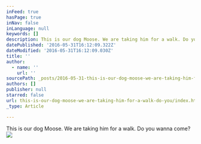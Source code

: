 ```yaml
---
inFeed: true
hasPage: true
inNav: false
inLanguage: null
keywords: []
description: This is our dog Moose. We are taking him for a walk. Do you wanna come?
datePublished: '2016-05-31T16:12:09.322Z'
dateModified: '2016-05-31T16:12:09.030Z'
title: ''
author:
  - name: ''
    url: ''
sourcePath: _posts/2016-05-31-this-is-our-dog-moose-we-are-taking-him-for-a-walk-do-you.md
authors: []
publisher: null
starred: false
url: this-is-our-dog-moose-we-are-taking-him-for-a-walk-do-you/index.html
_type: Article

---
```

This is our dog Moose. We are taking him for a walk. Do you wanna come?
![](https://the-grid-user-content.s3-us-west-2.amazonaws.com/74edbe11-bd28-42e2-b8a7-7c7364cff0cb.jpg)